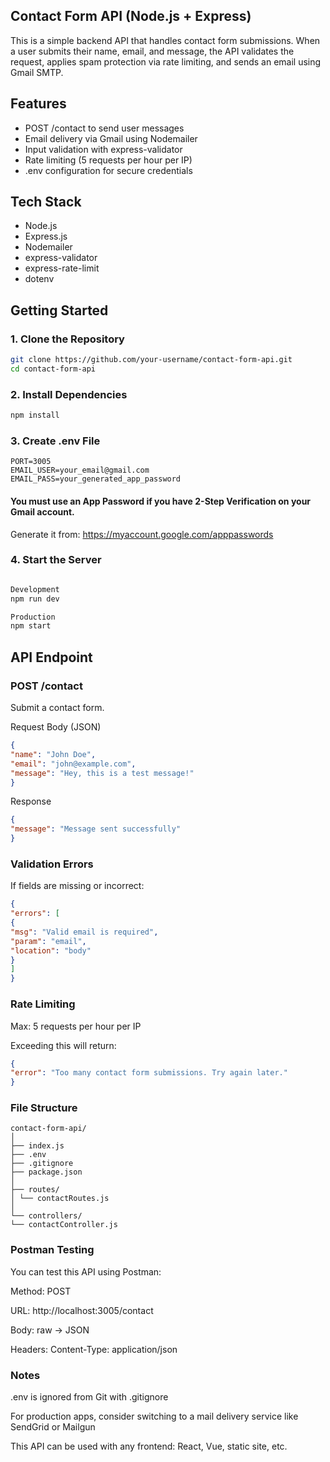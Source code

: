 ## Contact Form API (Node.js + Express)
This is a simple backend API that handles contact form submissions. When a user submits their name, email, and message, the API validates the request, applies spam protection via rate limiting, and sends an email using Gmail SMTP.

## Features
- POST /contact to send user messages
- Email delivery via Gmail using Nodemailer
- Input validation with express-validator
- Rate limiting (5 requests per hour per IP)
- .env configuration for secure credentials

## Tech Stack
- Node.js
- Express.js
- Nodemailer
- express-validator
- express-rate-limit
- dotenv

## Getting Started
### 1. Clone the Repository
```bash
git clone https://github.com/your-username/contact-form-api.git
cd contact-form-api
```

### 2. Install Dependencies
```bash
npm install
```

### 3. Create .env File
```env
PORT=3005
EMAIL_USER=your_email@gmail.com
EMAIL_PASS=your_generated_app_password
```

#### You must use an App Password if you have 2-Step Verification on your Gmail account.
Generate it from: https://myaccount.google.com/apppasswords

### 4. Start the Server
```bash

Development
npm run dev

Production
npm start
```

## API Endpoint
### POST /contact
Submit a contact form.

Request Body (JSON)
```json
{
"name": "John Doe",
"email": "john@example.com",
"message": "Hey, this is a test message!"
}
```

Response
```json
{
"message": "Message sent successfully"
}
```

### Validation Errors
If fields are missing or incorrect:

```json
{
"errors": [
{
"msg": "Valid email is required",
"param": "email",
"location": "body"
}
]
}
```

### Rate Limiting
Max: 5 requests per hour per IP<br>

Exceeding this will return:

```json
{
"error": "Too many contact form submissions. Try again later."
}
```

### File Structure
```
contact-form-api/
│
├── index.js
├── .env
├── .gitignore
├── package.json
│
├── routes/
│ └── contactRoutes.js
│
└── controllers/
└── contactController.js
```

### Postman Testing
You can test this API using Postman:

Method: POST

URL: http://localhost:3005/contact

Body: raw → JSON

Headers: Content-Type: application/json

### Notes
.env is ignored from Git with .gitignore

For production apps, consider switching to a mail delivery service like SendGrid or Mailgun

This API can be used with any frontend: React, Vue, static site, etc.

